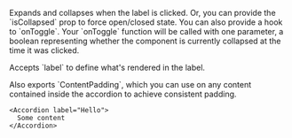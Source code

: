 Expands and collapses when the label is clicked. Or, you can provide the \`isCollapsed\` prop to force open/closed state. You can also provide a hook to \`onToggle\`. Your \`onToggle\` function will be called with one parameter, a boolean representing whether the component is currently collapsed at the time it was clicked.

Accepts \`label\` to define what's rendered in the label.

Also exports \`ContentPadding\`, which you can use on any content contained inside the accordion to achieve consistent padding.

```
<Accordion label="Hello">
  Some content
</Accordion>
```